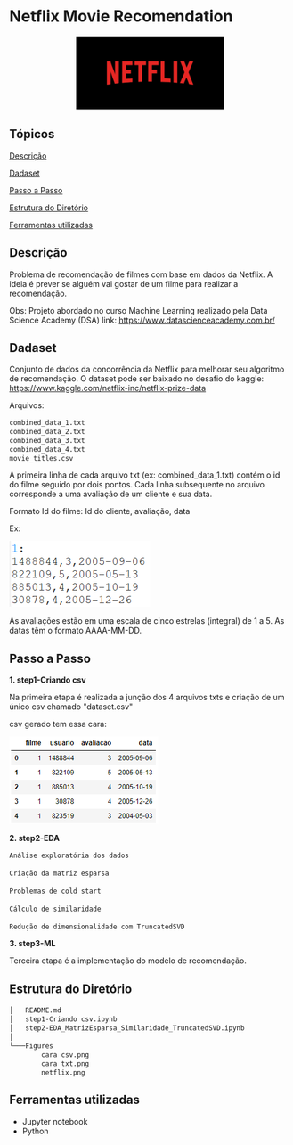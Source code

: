 # Netflix Movie Recomendation
<p align="center">
  <img src="Figures/netflix.png">
</p>

## Tópicos 

[Descrição](#Descrição)

[Dadaset](#Dadaset)

[Passo a Passo](#Passo-a-Passo)

[Estrutura do Diretório](#Estrutura-do-Diretório)

[Ferramentas utilizadas](#Ferramentas-utilizadas)


## Descrição

Problema de recomendação de filmes com base em dados da Netflix. A ideia é prever se alguém vai gostar de um filme para realizar a recomendação.

Obs:
Projeto abordado no curso Machine Learning realizado pela Data Science Academy (DSA)
link: https://www.datascienceacademy.com.br/

## Dadaset

Conjunto de dados da concorrência da Netflix para melhorar seu algoritmo de recomendação. 
O dataset pode ser baixado no desafio do kaggle: https://www.kaggle.com/netflix-inc/netflix-prize-data

Arquivos:
```
combined_data_1.txt
combined_data_2.txt
combined_data_3.txt
combined_data_4.txt
movie_titles.csv
```

A primeira linha de cada arquivo txt (ex: combined_data_1.txt) contém o id do filme seguido por dois pontos. 
Cada linha subsequente no arquivo corresponde a uma avaliação de um cliente e sua data.

Formato
Id do filme:
Id do cliente, avaliação, data

Ex:

<img src="Figures/cara txt.png">

As avaliações estão em uma escala de cinco estrelas (integral) de 1 a 5.
As datas têm o formato AAAA-MM-DD.

## Passo a Passo

**1. step1-Criando csv**

Na primeira etapa é realizada a junção dos 4 arquivos txts e criação de um único csv chamado "dataset.csv"

csv gerado tem essa cara:

<img src="Figures/cara csv.png">

**2. step2-EDA**

	Análise exploratória dos dados
	
	Criação da matriz esparsa
	
	Problemas de cold start
	
	Cálculo de similaridade
	
	Redução de dimensionalidade com TruncatedSVD


**3. step3-ML**

Terceira etapa é a implementação do modelo de recomendação.

## Estrutura do Diretório
```
│   README.md
│   step1-Criando csv.ipynb
│   step2-EDA_MatrizEsparsa_Similaridade_TruncatedSVD.ipynb
│
└───Figures
        cara csv.png
        cara txt.png
        netflix.png
```
## Ferramentas utilizadas
* Jupyter notebook
* Python
